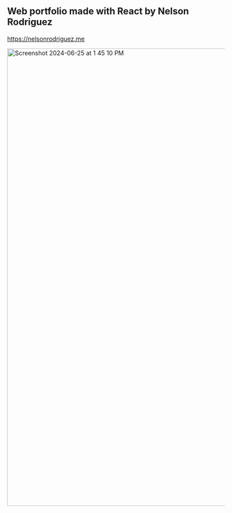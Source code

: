 ## Web portfolio made with React by Nelson Rodriguez

https://nelsonrodriguez.me

<img width="1062" alt="Screenshot 2024-06-25 at 1 45 10 PM" src="https://github.com/Yugenero/p_website/assets/44268896/27bb1a3b-616a-46d9-9971-2ae53f3587d2">

